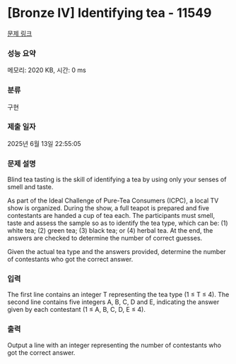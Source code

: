 # [Bronze IV] Identifying tea - 11549 

[문제 링크](https://www.acmicpc.net/problem/11549) 

### 성능 요약

메모리: 2020 KB, 시간: 0 ms

### 분류

구현

### 제출 일자

2025년 6월 13일 22:55:05

### 문제 설명

<p>Blind tea tasting is the skill of identifying a tea by using only your senses of smell and taste.</p>

<p>As part of the Ideal Challenge of Pure-Tea Consumers (ICPC), a local TV show is organized. During the show, a full teapot is prepared and five contestants are handed a cup of tea each. The participants must smell, taste and assess the sample so as to identify the tea type, which can be: (1) white tea; (2) green tea; (3) black tea; or (4) herbal tea. At the end, the answers are checked to determine the number of correct guesses.</p>

<p>Given the actual tea type and the answers provided, determine the number of contestants who got the correct answer.</p>

### 입력 

 <p>The first line contains an integer T representing the tea type (1 ≤ T ≤ 4). The second line contains five integers A, B, C, D and E, indicating the answer given by each contestant (1 ≤ A, B, C, D, E ≤ 4).</p>

### 출력 

 <p>Output a line with an integer representing the number of contestants who got the correct answer.</p>


